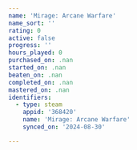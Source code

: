 ```yaml
---
name: 'Mirage: Arcane Warfare'
name_sort: ''
rating: 0
active: false
progress: ''
hours_played: 0
purchased_on: .nan
started_on: .nan
beaten_on: .nan
completed_on: .nan
mastered_on: .nan
identifiers:
  - type: steam
    appid: '368420'
    name: 'Mirage: Arcane Warfare'
    synced_on: '2024-08-30'

---
```

